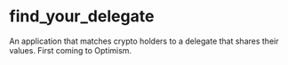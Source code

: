 # find_your_delegate
An application that matches crypto holders to a delegate that shares their values. First coming to Optimism. 
